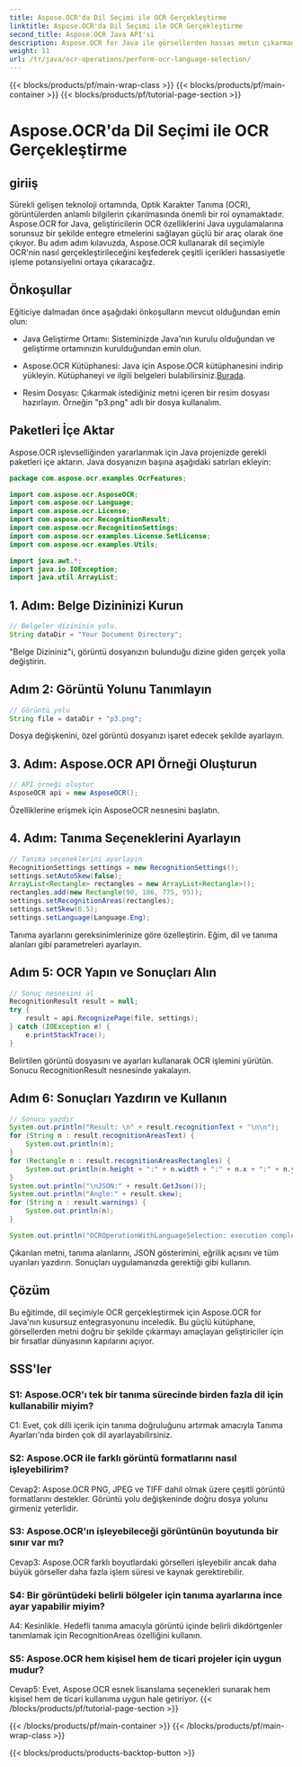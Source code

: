 ```yaml
---
title: Aspose.OCR'da Dil Seçimi ile OCR Gerçekleştirme
linktitle: Aspose.OCR'da Dil Seçimi ile OCR Gerçekleştirme
second_title: Aspose.OCR Java API'si
description: Aspose.OCR for Java ile görsellerden hassas metin çıkarmanın kilidini açın. Dil seçimiyle doğru OCR için adım adım kılavuzumuzu izleyin.
weight: 11
url: /tr/java/ocr-operations/perform-ocr-language-selection/
---
```


{{< blocks/products/pf/main-wrap-class >}}
{{< blocks/products/pf/main-container >}}
{{< blocks/products/pf/tutorial-page-section >}}

# Aspose.OCR'da Dil Seçimi ile OCR Gerçekleştirme

## giriiş

Sürekli gelişen teknoloji ortamında, Optik Karakter Tanıma (OCR), görüntülerden anlamlı bilgilerin çıkarılmasında önemli bir rol oynamaktadır. Aspose.OCR for Java, geliştiricilerin OCR özelliklerini Java uygulamalarına sorunsuz bir şekilde entegre etmelerini sağlayan güçlü bir araç olarak öne çıkıyor. Bu adım adım kılavuzda, Aspose.OCR kullanarak dil seçimiyle OCR'nin nasıl gerçekleştirileceğini keşfederek çeşitli içerikleri hassasiyetle işleme potansiyelini ortaya çıkaracağız.

## Önkoşullar

Eğiticiye dalmadan önce aşağıdaki önkoşulların mevcut olduğundan emin olun:

- Java Geliştirme Ortamı: Sisteminizde Java'nın kurulu olduğundan ve geliştirme ortamınızın kurulduğundan emin olun.

-  Aspose.OCR Kütüphanesi: Java için Aspose.OCR kütüphanesini indirip yükleyin. Kütüphaneyi ve ilgili belgeleri bulabilirsiniz.[Burada](https://reference.aspose.com/ocr/java/).

- Resim Dosyası: Çıkarmak istediğiniz metni içeren bir resim dosyası hazırlayın. Örneğin "p3.png" adlı bir dosya kullanalım.

## Paketleri İçe Aktar

Aspose.OCR işlevselliğinden yararlanmak için Java projenizde gerekli paketleri içe aktarın. Java dosyanızın başına aşağıdaki satırları ekleyin:

```java
package com.aspose.ocr.examples.OcrFeatures;

import com.aspose.ocr.AsposeOCR;
import com.aspose.ocr.Language;
import com.aspose.ocr.License;
import com.aspose.ocr.RecognitionResult;
import com.aspose.ocr.RecognitionSettings;
import com.aspose.ocr.examples.License.SetLicense;
import com.aspose.ocr.examples.Utils;

import java.awt.*;
import java.io.IOException;
import java.util.ArrayList;
```

## 1. Adım: Belge Dizininizi Kurun

```java
// Belgeler dizininin yolu.
String dataDir = "Your Document Directory";
```

"Belge Dizininiz"i, görüntü dosyanızın bulunduğu dizine giden gerçek yolla değiştirin.

## Adım 2: Görüntü Yolunu Tanımlayın

```java
// Görüntü yolu
String file = dataDir + "p3.png";
```

Dosya değişkenini, özel görüntü dosyanızı işaret edecek şekilde ayarlayın.

## 3. Adım: Aspose.OCR API Örneği Oluşturun

```java
// API örneği oluştur
AsposeOCR api = new AsposeOCR();
```

Özelliklerine erişmek için AsposeOCR nesnesini başlatın.

## 4. Adım: Tanıma Seçeneklerini Ayarlayın

```java
// Tanıma seçeneklerini ayarlayın
RecognitionSettings settings = new RecognitionSettings();
settings.setAutoSkew(false);
ArrayList<Rectangle> rectangles = new ArrayList<Rectangle>();
rectangles.add(new Rectangle(90, 186, 775, 95));
settings.setRecognitionAreas(rectangles);
settings.setSkew(0.5);
settings.setLanguage(Language.Eng);
```

Tanıma ayarlarını gereksinimlerinize göre özelleştirin. Eğim, dil ve tanıma alanları gibi parametreleri ayarlayın.

## Adım 5: OCR Yapın ve Sonuçları Alın

```java
// Sonuç nesnesini al
RecognitionResult result = null;
try {
    result = api.RecognizePage(file, settings);
} catch (IOException e) {
    e.printStackTrace();
}
```

Belirtilen görüntü dosyasını ve ayarları kullanarak OCR işlemini yürütün. Sonucu RecognitionResult nesnesinde yakalayın.

## Adım 6: Sonuçları Yazdırın ve Kullanın

```java
// Sonucu yazdır
System.out.println("Result: \n" + result.recognitionText + "\n\n");
for (String n : result.recognitionAreasText) {
    System.out.println(n);
}
for (Rectangle n : result.recognitionAreasRectangles) {
    System.out.println(n.height + ":" + n.width + ":" + n.x + ":" + n.y);
}
System.out.println("\nJSON:" + result.GetJson());
System.out.println("Angle:" + result.skew);
for (String n : result.warnings) {
    System.out.println(n);
}

System.out.println("OCROperationWithLanguageSelection: execution complete");
```

Çıkarılan metni, tanıma alanlarını, JSON gösterimini, eğrilik açısını ve tüm uyarıları yazdırın. Sonuçları uygulamanızda gerektiği gibi kullanın.

## Çözüm

Bu eğitimde, dil seçimiyle OCR gerçekleştirmek için Aspose.OCR for Java'nın kusursuz entegrasyonunu inceledik. Bu güçlü kütüphane, görsellerden metni doğru bir şekilde çıkarmayı amaçlayan geliştiriciler için bir fırsatlar dünyasının kapılarını açıyor.

## SSS'ler

### S1: Aspose.OCR'ı tek bir tanıma sürecinde birden fazla dil için kullanabilir miyim?

C1: Evet, çok dilli içerik için tanıma doğruluğunu artırmak amacıyla Tanıma Ayarları'nda birden çok dil ayarlayabilirsiniz.

### S2: Aspose.OCR ile farklı görüntü formatlarını nasıl işleyebilirim?

Cevap2: Aspose.OCR PNG, JPEG ve TIFF dahil olmak üzere çeşitli görüntü formatlarını destekler. Görüntü yolu değişkeninde doğru dosya yolunu girmeniz yeterlidir.

### S3: Aspose.OCR'ın işleyebileceği görüntünün boyutunda bir sınır var mı?

Cevap3: Aspose.OCR farklı boyutlardaki görselleri işleyebilir ancak daha büyük görseller daha fazla işlem süresi ve kaynak gerektirebilir.

### S4: Bir görüntüdeki belirli bölgeler için tanıma ayarlarına ince ayar yapabilir miyim?

A4: Kesinlikle. Hedefli tanıma amacıyla görüntü içinde belirli dikdörtgenler tanımlamak için RecognitionAreas özelliğini kullanın.

### S5: Aspose.OCR hem kişisel hem de ticari projeler için uygun mudur?

Cevap5: Evet, Aspose.OCR esnek lisanslama seçenekleri sunarak hem kişisel hem de ticari kullanıma uygun hale getiriyor.
{{< /blocks/products/pf/tutorial-page-section >}}

{{< /blocks/products/pf/main-container >}}
{{< /blocks/products/pf/main-wrap-class >}}

{{< blocks/products/products-backtop-button >}}

